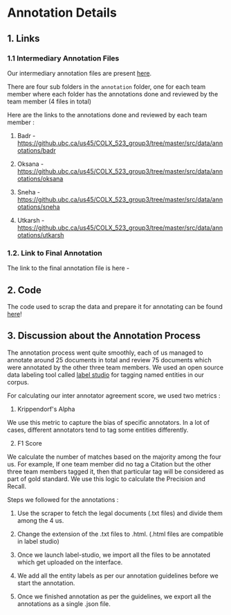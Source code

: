 # Annotation Details

## 1. Links 

### 1.1 Intermediary Annotation Files

Our intermediary annotation files are present [here](https://github.ubc.ca/us45/COLX_523_group3/tree/master/src/data/annotations).

There are four sub folders in the `annotation` folder, one for each team member where each folder has the annotations done and reviewed by the team member (4 files in total)

Here are the links to the annotations done and reviewed by each team member :

1) Badr - https://github.ubc.ca/us45/COLX_523_group3/tree/master/src/data/annotations/badr

2) Oksana - https://github.ubc.ca/us45/COLX_523_group3/tree/master/src/data/annotations/oksana

3) Sneha - https://github.ubc.ca/us45/COLX_523_group3/tree/master/src/data/annotations/sneha

4) Utkarsh - https://github.ubc.ca/us45/COLX_523_group3/tree/master/src/data/annotations/utkarsh

### 1.2. Link to Final Annotation

The link to the final annotation file is here - 

## 2. Code

The code used to scrap the data and prepare it for annotating can be found [here](https://github.ubc.ca/us45/COLX_523_group3/blob/master/src/scraper.py)!

## 3. Discussion about the Annotation Process

The annotation process went quite smoothly, each of us managed to annotate around 25 documents in total and review 75 documents which were annotated by the other three team members. We used an open source data labeling tool called [label studio](https://labelstud.io) for tagging named entities in our corpus.

For calculating our inter annotator agreement score, we used two metrics :

1) Krippendorf's Alpha

We use this metric to capture the bias of specific annotators. In a lot of cases, different annotators tend to tag some entities differently.


2) F1 Score

We calculate the number of matches based on the majority among the four us. For example, If one team member did no tag a Citation but the other three team members tagged it, then that particular tag will be considered as part of gold standard. We use this logic to calculate the Precision and Recall.

Steps we followed for the annotations :

1) Use the scraper to fetch the legal documents (.txt files) and divide them among the 4 us.

2) Change the extension of the .txt files to .html. (.html files are compatible in label studio)

3) Once we launch label-studio, we import all the files to be annotated which get uploaded on the interface.

4) We add all the entity labels as per our annotation guidelines before we start the annotation.

5) Once we finished annotation as per the guidelines, we export all the annotations as a single .json file.